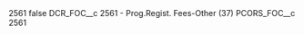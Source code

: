 <?xml version="1.0" encoding="UTF-8"?>
<CustomMetadata xmlns="http://soap.sforce.com/2006/04/metadata" xmlns:xsi="http://www.w3.org/2001/XMLSchema-instance" xmlns:xsd="http://www.w3.org/2001/XMLSchema">
    <label>2561</label>
    <protected>false</protected>
    <values>
        <field>DCR_FOC__c</field>
        <value xsi:type="xsd:string">2561 - Prog.Regist. Fees-Other (37)</value>
    </values>
    <values>
        <field>PCORS_FOC__c</field>
        <value xsi:type="xsd:string">2561</value>
    </values>
</CustomMetadata>
